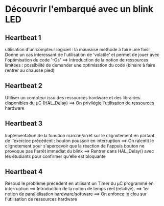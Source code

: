 Découvrir l'embarqué avec un blink LED
======================================

Heartbeat 1
-----------
utilisation d'un compteur logiciel : la mauvaise méthode à faire une fois!
Donne un cas interessant de l'utilisation de 'volatile' et permet de jouer avec l'optimisation du code '-Os'
==> Introduction de la notion de ressources limitées : possibilité de demander une optimisation du code (binaire à faire rentrer au chausse pied)

Heartbeat 2
-----------
Utiliser un compteur issu des ressources hardware et des librairies disponibles du µC (HAL_Delay)
==> On privilégie l'utilisation de ressources hardware

Heartbeat 3
-----------
Implémentation de la fonction marche/arrêt sur le clignotement en partant de l'exercice précédent : bouton poussoir en interruption
==> On ralentit le clignotement pour s'apercevoir que la réaction de l'appuis bouton ne provoque pas l'arrêt immédiat du blink 
==> Rentrer dans HAL_Delay() avec les étudiants pour confirmer qu'elle est bloquante

Heartbeat 4
-----------
Résoud le problème précédent en utilisant un Timer du µC programmé en interruption
==> Introduction de la notion de temps réel (relative).
==> 1er notion de parallélisation hardware/software
==> On enfonce le clou sur l'utilisation de ressources hardware
